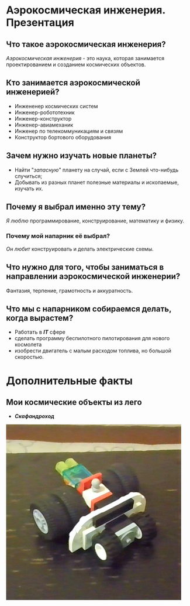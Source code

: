 # Аэрокосмическая инженерия. Презентация #


## Что такое аэрокосмическая инженерия? ##
_Аэрокосмическая инженерия_ - это наука, которая занимается проектированием и созданием космических объектов.

## Кто занимается аэрокосмической инженерией? ##
* Инжененер космических систем
* Инженер-робототехник 
* Инженер-конструктор
* Инженер-авиамеханик
* Инженер по телекоммуникациям и связям 
* Конструктор бортового оборудования

## Зачем нужно изучать новые планеты? ##
* Найти "_запасную_" планету на случай, если с Землей что-нибудь случиться;
* Добывать из разных планет полезные материалы и ископаемые, изучать их.

## Почему я выбрал именно эту тему? ##
_Я люблю_ программирование, 
        конструирование, 
        математику и физику.
### Почему мой напарник её выбрал? ###
_Он любит_ конструировать и делать электрические схемы.

## Что нужно для того, чтобы заниматься в направлении аэрокосмической инженерии? ##
Фантазия, терпение, грамотность и аккуратность.

## Что мы с напарником собираемся делать, когда вырастем? ##
* Работать в ___IT___ сфере
* сделать программу беспилотного пилотирования для нового космолета
* изобрести двигатель с малым расходом топлива, но большой скоростью.


# Дополнительные факты #

## Мои космические объекты из лего ##
* ___Скафандроход___

![picture alt](scafandrohod.jpg)
